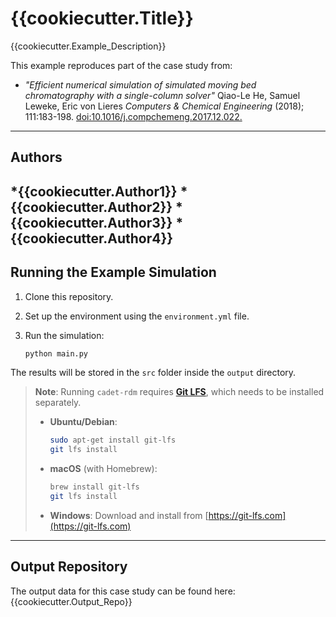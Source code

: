 # {{cookiecutter.Title}}

{{cookiecutter.Example_Description}}

This example reproduces part of the case study from:

* *"Efficient numerical simulation of simulated moving bed chromatography with a single-column solver"*
  Qiao-Le He, Samuel Leweke, Eric von Lieres
  *Computers & Chemical Engineering* (2018); 111:183-198.
  [doi:10.1016/j.compchemeng.2017.12.022.](https://www.sciencedirect.com/science/article/pii/S0098135417304520)

---

## Authors

*{{cookiecutter.Author1}}
*{{cookiecutter.Author2}}
*{{cookiecutter.Author3}}
*{{cookiecutter.Author4}}
---

## Running the Example Simulation

1. Clone this repository.
2. Set up the environment using the `environment.yml` file.
3. Run the simulation:

   ```bash
   python main.py
   ```

The results will be stored in the `src` folder inside the `output` directory.

> **Note**: Running `cadet-rdm` requires [**Git LFS**](https://git-lfs.com/), which needs to be installed separately.
>
> * **Ubuntu/Debian**:
>
>   ```bash
>   sudo apt-get install git-lfs
>   git lfs install
>   ```
>
> * **macOS** (with Homebrew):
>
>   ```bash
>   brew install git-lfs
>   git lfs install
>   ```
>
> * **Windows**:
>   Download and install from [https://git-lfs.com](https://git-lfs.com)

---

## Output Repository

The output data for this case study can be found here:
{{cookiecutter.Output_Repo}}
